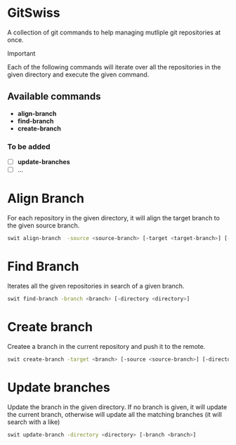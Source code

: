 # GitSwiss

A collection of git commands to help managing mutliple git repositories at once.

> [!IMPORTANT]
> Each of the following commands will iterate over all the repositories in the given directory and execute the given command.

## Available commands

- **align-branch**
- **find-branch**
- **create-branch**

### To be added

- [ ] **update-branches**
- [ ] ...

# Align Branch

For each repository in the given directory, it will align the target branch to the given source branch.

```bash
swit align-branch  -source <source-branch> [-target <target-branch>] [-directory <directory>]
```

# Find Branch

Iterates all the given repositories in search of a given branch.

```bash
swit find-branch -branch <branch> [-directory <directory>]
```

# Create branch

Createe a branch in the current repository and push it to the remote.

```bash
swit create-branch -target <branch> [-source <source-branch>] [-directory <directory>]
```

# Update branches

Update the branch in the given directory. If no branch is given, it will update the current branch, otherwise will update all the matching branches (it will search with a like)

```bash
swit update-branch -directory <directory> [-branch <branch>]
```
